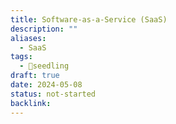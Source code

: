 ```yaml
---
title: Software-as-a-Service (SaaS)
description: ""
aliases:
  - SaaS
tags:
  - 🌱seedling
draft: true
date: 2024-05-08
status: not-started
backlink:
---
```

